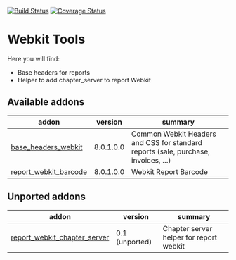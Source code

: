 [![Build Status](https://travis-ci.org/zeroincombenze/webkit-tools.svg?branch=8.0)](https://travis-ci.org/zeroincombenze/webkit-tools)
[![Coverage Status](https://img.shields.io/coveralls/zeroincombenze/webkit-tools.svg?branch=8.0)](https://coveralls.io/r/zeroincombenze/webkit-tools?branch=8.0)

Webkit Tools
============

Here you will find:

* Base headers for reports
* Helper to add chapter_server to report Webkit

[//]: # (addons)

Available addons
----------------
addon | version | summary
--- | --- | ---
[base_headers_webkit](base_headers_webkit/) | 8.0.1.0.0 | Common Webkit Headers and CSS for standard reports (sale, purchase, invoices, ...)
[report_webkit_barcode](report_webkit_barcode/) | 8.0.1.0.0 | Webkit Report Barcode


Unported addons
---------------
addon | version | summary
--- | --- | ---
[report_webkit_chapter_server](report_webkit_chapter_server/) | 0.1 (unported) | Chapter server helper for report webkit

[//]: # (end addons)
